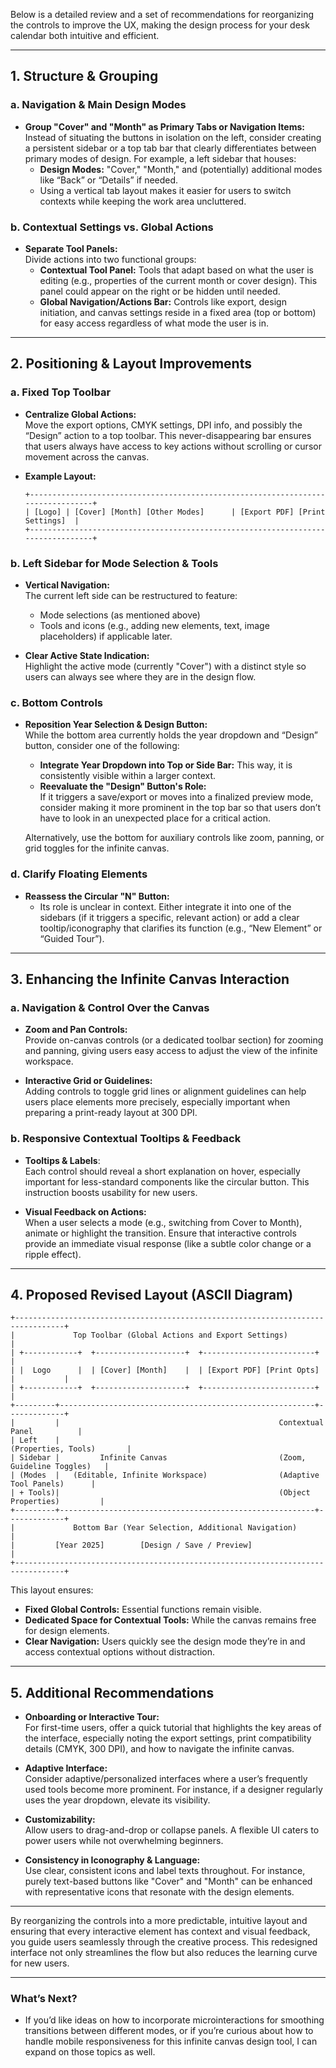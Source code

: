 Below is a detailed review and a set of recommendations for reorganizing the controls to improve the UX, making the design process for your desk calendar both intuitive and efficient.

---

## 1. **Structure & Grouping**

### **a. Navigation & Main Design Modes**
- **Group "Cover" and "Month" as Primary Tabs or Navigation Items:**  
  Instead of situating the buttons in isolation on the left, consider creating a persistent sidebar or a top tab bar that clearly differentiates between primary modes of design. For example, a left sidebar that houses:
  - **Design Modes:** "Cover," "Month," and (potentially) additional modes like “Back” or “Details” if needed.
  - Using a vertical tab layout makes it easier for users to switch contexts while keeping the work area uncluttered.

### **b. Contextual Settings vs. Global Actions**
- **Separate Tool Panels:**  
  Divide actions into two functional groups:
  - **Contextual Tool Panel:** Tools that adapt based on what the user is editing (e.g., properties of the current month or cover design). This panel could appear on the right or be hidden until needed.
  - **Global Navigation/Actions Bar:** Controls like export, design initiation, and canvas settings reside in a fixed area (top or bottom) for easy access regardless of what mode the user is in.

---

## 2. **Positioning & Layout Improvements**

### **a. Fixed Top Toolbar**
- **Centralize Global Actions:**  
  Move the export options, CMYK settings, DPI info, and possibly the “Design” action to a top toolbar. This never-disappearing bar ensures that users always have access to key actions without scrolling or cursor movement across the canvas.
  
- **Example Layout:**

  ```
  +---------------------------------------------------------------------------------+
  | [Logo] | [Cover] [Month] [Other Modes]      | [Export PDF] [Print Settings]  |
  +---------------------------------------------------------------------------------+
  ```

### **b. Left Sidebar for Mode Selection & Tools**
- **Vertical Navigation:**  
  The current left side can be restructured to feature:
  - Mode selections (as mentioned above)
  - Tools and icons (e.g., adding new elements, text, image placeholders) if applicable later.
  
- **Clear Active State Indication:**  
  Highlight the active mode (currently "Cover") with a distinct style so users can always see where they are in the design flow.

### **c. Bottom Controls**
- **Reposition Year Selection & Design Button:**  
  While the bottom area currently holds the year dropdown and “Design” button, consider one of the following:
  - **Integrate Year Dropdown into Top or Side Bar:** This way, it is consistently visible within a larger context.
  - **Reevaluate the "Design" Button's Role:**  
    If it triggers a save/export or moves into a finalized preview mode, consider making it more prominent in the top bar so that users don’t have to look in an unexpected place for a critical action.
  
  Alternatively, use the bottom for auxiliary controls like zoom, panning, or grid toggles for the infinite canvas.

### **d. Clarify Floating Elements**
- **Reassess the Circular "N" Button:**  
  - Its role is unclear in context. Either integrate it into one of the sidebars (if it triggers a specific, relevant action) or add a clear tooltip/iconography that clarifies its function (e.g., “New Element” or “Guided Tour”).

---

## 3. **Enhancing the Infinite Canvas Interaction**

### **a. Navigation & Control Over the Canvas**
- **Zoom and Pan Controls:**  
  Provide on-canvas controls (or a dedicated toolbar section) for zooming and panning, giving users easy access to adjust the view of the infinite workspace.
  
- **Interactive Grid or Guidelines:**  
  Adding controls to toggle grid lines or alignment guidelines can help users place elements more precisely, especially important when preparing a print-ready layout at 300 DPI.

### **b. Responsive Contextual Tooltips & Feedback**
- **Tooltips & Labels**:  
  Each control should reveal a short explanation on hover, especially important for less-standard components like the circular button. This instruction boosts usability for new users.
  
- **Visual Feedback on Actions:**  
  When a user selects a mode (e.g., switching from Cover to Month), animate or highlight the transition. Ensure that interactive controls provide an immediate visual response (like a subtle color change or a ripple effect).

---

## 4. **Proposed Revised Layout (ASCII Diagram)**

```
+---------------------------------------------------------------------------------+
|             Top Toolbar (Global Actions and Export Settings)                  |
| +------------+  +--------------------+  +-------------------------+           |
| |  Logo      |  | [Cover] [Month]    |  | [Export PDF] [Print Opts] |           |
| +------------+  +--------------------+  +-------------------------+           |
+---------+---------------------------------------------------------+-------------+
|         |                                                 Contextual Panel          |
| Left    |                                                 (Properties, Tools)       |
| Sidebar |         Infinite Canvas                         (Zoom, Guideline Toggles)   |
| (Modes  |   (Editable, Infinite Workspace)                (Adaptive Tool Panels)      |
| + Tools)|                                                 (Object Properties)         |
+---------+---------------------------------------------------------+-------------+
|             Bottom Bar (Year Selection, Additional Navigation)            |
|         [Year 2025]        [Design / Save / Preview]                         |
+---------------------------------------------------------------------------------+
```

This layout ensures:

- **Fixed Global Controls:** Essential functions remain visible.
- **Dedicated Space for Contextual Tools:** While the canvas remains free for design elements.
- **Clear Navigation:** Users quickly see the design mode they’re in and access contextual options without distraction.

---

## 5. **Additional Recommendations**

- **Onboarding or Interactive Tour:**  
  For first-time users, offer a quick tutorial that highlights the key areas of the interface, especially noting the export settings, print compatibility details (CMYK, 300 DPI), and how to navigate the infinite canvas.

- **Adaptive Interface:**  
  Consider adaptive/personalized interfaces where a user’s frequently used tools become more prominent. For instance, if a designer regularly uses the year dropdown, elevate its visibility.

- **Customizability:**  
  Allow users to drag-and-drop or collapse panels. A flexible UI caters to power users while not overwhelming beginners.

- **Consistency in Iconography & Language:**  
  Use clear, consistent icons and label texts throughout. For instance, purely text-based buttons like "Cover" and "Month" can be enhanced with representative icons that resonate with the design elements.

---

By reorganizing the controls into a more predictable, intuitive layout and ensuring that every interactive element has context and visual feedback, you guide users seamlessly through the creative process. This redesigned interface not only streamlines the flow but also reduces the learning curve for new users.

---

### **What’s Next?**

- If you’d like ideas on how to incorporate microinteractions for smoothing transitions between different modes, or if you’re curious about how to handle mobile responsiveness for this infinite canvas design tool, I can expand on those topics as well.